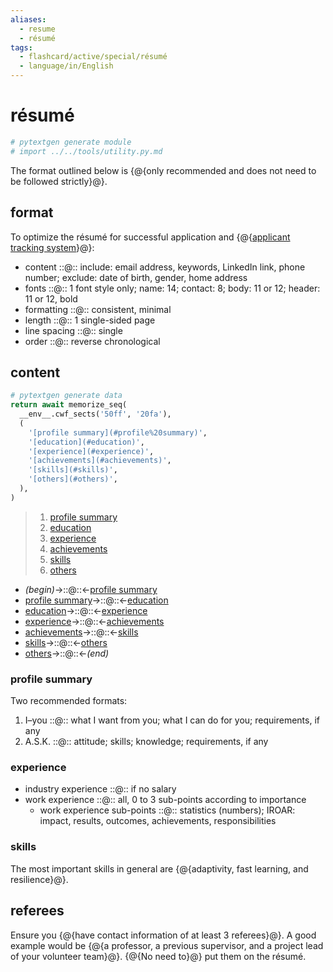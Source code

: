 ```yaml
---
aliases:
  - resume
  - résumé
tags:
  - flashcard/active/special/résumé
  - language/in/English
---
```


# résumé

```Python
# pytextgen generate module
# import ../../tools/utility.py.md
```

The format outlined below is {@{only recommended and does not need to be followed strictly}@}. <!--SR:!2027-04-25,804,375-->

## format

To optimize the résumé for successful application and {@{[applicant tracking system](applicant%20tracking%20system.md)}@}: <!--SR:!2028-07-30,1370,350-->

- content ::@:: include: email address, keywords, LinkedIn link, phone number; exclude: date of birth, gender, home address <!--SR:!2028-07-23,1172,270!2029-03-06,1434,373-->
- fonts ::@:: 1 font style only; name: 14; contact: 8; body: 11 or 12; header: 11 or 12, bold <!--SR:!2027-07-21,928,270!2029-01-17,1397,373-->
- formatting ::@:: consistent, minimal <!--SR:!2026-01-13,560,310!2029-12-15,1682,393-->
- length ::@:: 1 single-sided page <!--SR:!2028-01-14,1205,350!2029-10-07,1629,393-->
- line spacing ::@:: single <!--SR:!2028-03-20,1250,350!2030-09-09,1901,393-->
- order ::@:: reverse chronological <!--SR:!2026-04-19,685,330!2030-04-19,1779,393-->

## content

```Python
# pytextgen generate data
return await memorize_seq(
  __env__.cwf_sects('50ff', '20fa'),
  (
    '[profile summary](#profile%20summary)',
    '[education](#education)',
    '[experience](#experience)',
    '[achievements](#achievements)',
    '[skills](#skills)',
    '[others](#others)',
  ),
)
```

<!--pytextgen generate section="50ff"--><!-- The following content is generated at 2024-01-26T12:42:06.721939+08:00. Any edits will be overridden! -->

> 1. [profile summary](#profile%20summary)
> 2. [education](#education)
> 3. [experience](#experience)
> 4. [achievements](#achievements)
> 5. [skills](#skills)
> 6. [others](#others)

<!--/pytextgen-->

<!--pytextgen generate section="20fa"--><!-- The following content is generated at 2024-01-26T12:42:06.646432+08:00. Any edits will be overridden! -->

- _(begin)_→::@::←[profile summary](#profile%20summary) <!--SR:!2026-09-21,765,330!2027-07-24,1068,350-->
- [profile summary](#profile%20summary)→::@::←[education](#education) <!--SR:!2026-09-24,768,330!2029-08-23,1540,330-->
- [education](#education)→::@::←[experience](#experience) <!--SR:!2026-03-13,600,310!2027-01-12,714,290-->
- [experience](#experience)→::@::←[achievements](#achievements) <!--SR:!2026-08-05,545,250!2027-04-09,892,310-->
- [achievements](#achievements)→::@::←[skills](#skills) <!--SR:!2027-08-05,977,290!2026-03-24,610,310-->
- [skills](#skills)→::@::←[others](#others) <!--SR:!2026-07-27,725,330!2028-03-26,1166,310-->
- [others](#others)→::@::←_(end)_ <!--SR:!2028-08-27,1383,350!2026-05-29,715,330-->

<!--/pytextgen-->

### profile summary

Two recommended formats:

1. I–you ::@:: what I want from you; what I can do for you; requirements, if any <!--SR:!2025-11-06,513,310!2030-07-25,1855,393-->
2. A.S.K. ::@:: attitude; skills; knowledge; requirements, if any <!--SR:!2028-07-30,1361,350!2030-11-08,1952,393-->

### experience

- industry experience ::@:: if no salary <!--SR:!2029-05-02,1455,330!2025-08-27,421,373-->
- work experience ::@:: all, 0 to 3 sub-points according to importance <!--SR:!2027-07-19,1064,350!2030-04-20,1780,393-->
  - work experience sub-points ::@:: statistics (numbers); IROAR: impact, results, outcomes, achievements, responsibilities <!--SR:!2026-04-01,465,230!2031-02-20,2028,393-->

### skills

The most important skills in general are {@{adaptivity, fast learning, and resilience}@}. <!--SR:!2029-05-15,1481,310-->

## referees

Ensure you {@{have contact information of at least 3 referees}@}. A good example would be {@{a professor, a previous supervisor, and a project lead of your volunteer team}@}. {@{No need to}@} put them on the résumé. <!--SR:!2028-05-29,1313,350!2025-12-01,522,270!2028-03-20,1250,350-->
